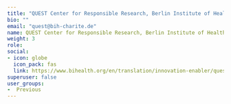 ```yaml
---
title: "QUEST Center for Responsible Research, Berlin Institute of Health @Charité"
bio: ""
email: "quest@bih-charite.de"
name: QUEST Center for Responsible Research, Berlin Institute of Health @Charité
weight: 3
role: 
social:
- icon: globe
  icon_pack: fas 
  link: https://www.bihealth.org/en/translation/innovation-enabler/quest-center
superuser: false
user_groups:
-  Previous
---
```



